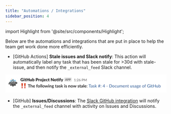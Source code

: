 ```yaml
---
title: "Automations / Integrations"
sidebar_position: 4
---
```

import Highlight from '@site/src/components/Highlight';

Below are the automations and integrations that are put in place to help the team get work done more efficiently.

* <Highlight color="black">[GitHub Actions]</Highlight> **Stale issues and Slack notify**: This action will automatically label any task that has been stale for >30d with <Highlight color="#C3186D">stale-issue</Highlight>, and then notify the `_external_feed` Slack channel.

![slack notification](slack-notify.png)

* <Highlight color="black">[GitHub]</Highlight> **Issues/Discussions**: The [Slack GitHub integration](https://github.com/integrations/slack#configuration) will notify the `_external_feed` channel with activity on Issues and Discussions.

